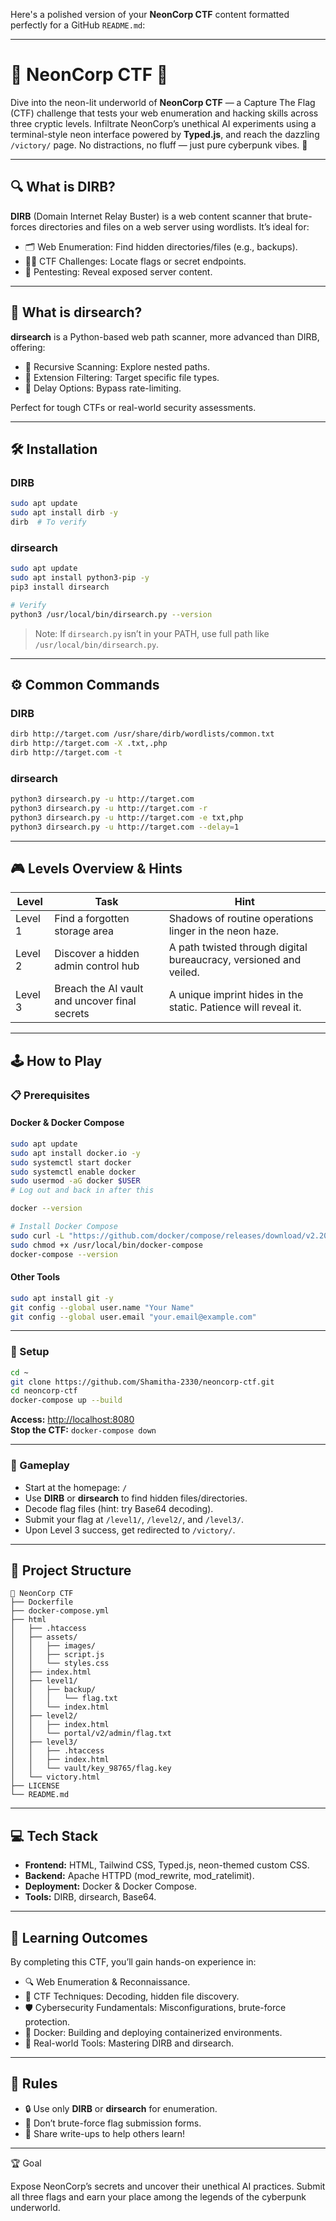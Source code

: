 Here's a polished version of your **NeonCorp CTF** content formatted perfectly for a GitHub `README.md`:

---

# 🌌 NeonCorp CTF 🌃

Dive into the neon-lit underworld of **NeonCorp CTF** — a Capture The Flag (CTF) challenge that tests your web enumeration and hacking skills across three cryptic levels. Infiltrate NeonCorp’s unethical AI experiments using a terminal-style neon interface powered by **Typed.js**, and reach the dazzling `/victory/` page. No distractions, no fluff — just pure cyberpunk vibes. 🚀

---

## 🔍 What is DIRB?

**DIRB** (Domain Internet Relay Buster) is a web content scanner that brute-forces directories and files on a web server using wordlists. It’s ideal for:

- 🗂️ Web Enumeration: Find hidden directories/files (e.g., backups).
- 🕵️‍♂️ CTF Challenges: Locate flags or secret endpoints.
- 🔐 Pentesting: Reveal exposed server content.

---

## 🔎 What is dirsearch?

**dirsearch** is a Python-based web path scanner, more advanced than DIRB, offering:

- 🔁 Recursive Scanning: Explore nested paths.
- 🎯 Extension Filtering: Target specific file types.
- 🐢 Delay Options: Bypass rate-limiting.

Perfect for tough CTFs or real-world security assessments.

---

## 🛠️ Installation

### DIRB

```bash
sudo apt update
sudo apt install dirb -y
dirb  # To verify
```

### dirsearch

```bash
sudo apt update
sudo apt install python3-pip -y
pip3 install dirsearch

# Verify
python3 /usr/local/bin/dirsearch.py --version
```

> Note: If `dirsearch.py` isn’t in your PATH, use full path like `/usr/local/bin/dirsearch.py`.

---

## ⚙️ Common Commands

### DIRB

```bash
dirb http://target.com /usr/share/dirb/wordlists/common.txt
dirb http://target.com -X .txt,.php
dirb http://target.com -t
```

### dirsearch

```bash
python3 dirsearch.py -u http://target.com
python3 dirsearch.py -u http://target.com -r
python3 dirsearch.py -u http://target.com -e txt,php
python3 dirsearch.py -u http://target.com --delay=1
```

---

## 🎮 Levels Overview & Hints

| Level   | Task                                          | Hint                                                                 |
|---------|-----------------------------------------------|----------------------------------------------------------------------|
| Level 1 | Find a forgotten storage area                 | Shadows of routine operations linger in the neon haze.              |
| Level 2 | Discover a hidden admin control hub           | A path twisted through digital bureaucracy, versioned and veiled.  |
| Level 3 | Breach the AI vault and uncover final secrets | A unique imprint hides in the static. Patience will reveal it.      |

---

## 🕹️ How to Play

### 📋 Prerequisites

#### Docker & Docker Compose

```bash
sudo apt update
sudo apt install docker.io -y
sudo systemctl start docker
sudo systemctl enable docker
sudo usermod -aG docker $USER
# Log out and back in after this

docker --version

# Install Docker Compose
sudo curl -L "https://github.com/docker/compose/releases/download/v2.20.2/docker-compose-$(uname -s)-$(uname -m)" -o /usr/local/bin/docker-compose
sudo chmod +x /usr/local/bin/docker-compose
docker-compose --version
```

#### Other Tools

```bash
sudo apt install git -y
git config --global user.name "Your Name"
git config --global user.email "your.email@example.com"
```

---

### 🚀 Setup

```bash
cd ~
git clone https://github.com/Shamitha-2330/neoncorp-ctf.git
cd neoncorp-ctf
docker-compose up --build
```

**Access:** [http://localhost:8080](http://localhost:8080)  
**Stop the CTF:** `docker-compose down`

---

### 🎯 Gameplay

- Start at the homepage: `/`
- Use **DIRB** or **dirsearch** to find hidden files/directories.
- Decode flag files (hint: try Base64 decoding).
- Submit your flag at `/level1/`, `/level2/`, and `/level3/`.
- Upon Level 3 success, get redirected to `/victory/`.

---

## 📂 Project Structure

```
🌌 NeonCorp CTF
├── Dockerfile
├── docker-compose.yml
├── html
│   ├── .htaccess
│   ├── assets/
│   │   ├── images/
│   │   ├── script.js
│   │   └── styles.css
│   ├── index.html
│   ├── level1/
│   │   ├── backup/
│   │   │   └── flag.txt
│   │   └── index.html
│   ├── level2/
│   │   ├── index.html
│   │   └── portal/v2/admin/flag.txt
│   ├── level3/
│   │   ├── .htaccess
│   │   ├── index.html
│   │   └── vault/key_98765/flag.key
│   └── victory.html
├── LICENSE
└── README.md
```

---

## 💻 Tech Stack

- **Frontend:** HTML, Tailwind CSS, Typed.js, neon-themed custom CSS.
- **Backend:** Apache HTTPD (mod_rewrite, mod_ratelimit).
- **Deployment:** Docker & Docker Compose.
- **Tools:** DIRB, dirsearch, Base64.

---

## 🧠 Learning Outcomes

By completing this CTF, you’ll gain hands-on experience in:

- 🔍 Web Enumeration & Reconnaissance.
- 🧠 CTF Techniques: Decoding, hidden file discovery.
- 🛡️ Cybersecurity Fundamentals: Misconfigurations, brute-force protection.
- 🐳 Docker: Building and deploying containerized environments.
- 🔧 Real-world Tools: Mastering DIRB and dirsearch.

---

## 📏 Rules

- 🔒 Use only **DIRB** or **dirsearch** for enumeration.
- 🚫 Don’t brute-force flag submission forms.
- 📝 Share write-ups to help others learn!

---

 🏆 Goal

Expose NeonCorp’s secrets and uncover their unethical AI practices. Submit all three flags and earn your place among the legends of the cyberpunk underworld.

